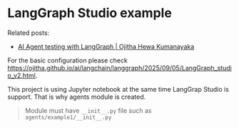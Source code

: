 # LangGraph Studio example

Related posts:
- [AI Agent testing with LangGraph | Ojitha Hewa Kumanayaka](https://ojitha.github.io/ai/langchain/langgraph/2025/09/06/LangGrapStudioExample.html)

For the basic configuration please check https://ojitha.github.io/ai/langchain/langgraph/2025/09/05/LangGraph_studio_v2.html.

This project is using Jupyter notebook at the same time LangGrap Studio is support. That is why agents module is created. 

> Module must have `__init__.py` file such as `agents/example1/__init__.py`

